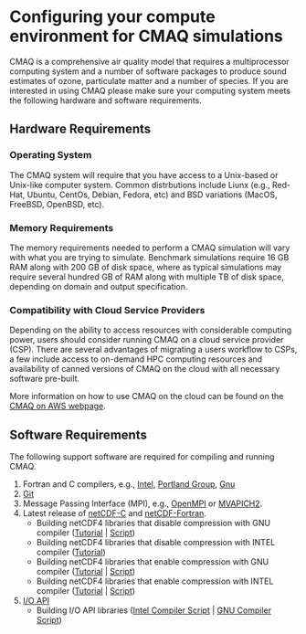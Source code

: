 # Configuring your compute environment for CMAQ simulations

CMAQ is a comprehensive air quality model that requires a multiprocessor computing system and a number of software packages to produce sound estimates of ozone, particulate matter and a number of species. If you are interested in using CMAQ please make sure your computing system meets the following hardware and software requirements. 

## Hardware Requirements

### Operating System

The CMAQ system will require that you have access to a Unix-based or Unix-like computer system. Common distrbutions include Liunx (e.g., Red-Hat, Ubuntu, CentOs, Debian, Fedora, etc) and BSD variations (MacOS, FreeBSD, OpenBSD, etc). 

### Memory Requirements 

The memory requirements needed to perform a CMAQ simulation will vary with what you are trying to simulate. Benchmark simulations require 16 GB RAM along with 200 GB of disk space, where as typical simulations may require several hundred GB of RAM along with multiple TB of disk space, depending on domain and output specification. 

### Compatibility with Cloud Service Providers

Depending on the ability to access resources with considerable computing power, users should consider running CMAQ on a cloud service provider (CSP). There are several advantages of migrating a users workflow to CSPs, a few include access to on-demand HPC computing resources and availability of canned versions of CMAQ on the cloud with all necessary software pre-built. 

More information on how to use CMAQ on the cloud can be found on the [CMAQ on AWS webpage](https://pcluster-cmaq.readthedocs.io/en/latest/).

## Software Requirements

The following support software are required for compiling and running CMAQ.

1. Fortran and C compilers, e.g., [Intel](https://software.intel.com/en-us/fortran-compilers), [Portland Group](http://www.pgroup.com), [Gnu](https://gcc.gnu.org/wiki/GFortran)
2. [Git](https://git-scm.com/book/en/v2/Getting-Started-Installing-Git)
2. Message Passing Interface (MPI), e.g., [OpenMPI](https://www.open-mpi.org) or [MVAPICH2](http://www.mcs.anl.gov/research/projects/mpich2).
3. Latest release of [netCDF-C](https://docs.unidata.ucar.edu/nug/current/getting_and_building_netcdf.html) and [netCDF-Fortran](https://www.unidata.ucar.edu/software/netcdf/docs/building_netcdf_fortran.html).
   - Building netCDF4 libraries that disable compression with GNU compiler ([Tutorial](CMAQ_UG_tutorial_build_library_gcc.md) | [Script](./scripts/cmaq_libraries/gcc_11.4_install_netcdf_classic.csh))
   - Building netCDF4 libraries that disable compression with INTEL compiler ([Tutorial](CMAQ_UG_tutorial_build_library_intel.md))
   - Building netCDF4 libraries that enable compression with GNU compiler ([Tutorial](CMAQ_UG_tutorial_build_library_gcc_support_nc4.md) | [Script](./scripts/cmaq_libraries/gcc_11.4_install_netcdf_for_nc4_compression.csh))
   - Building netCDF4 libraries that enable compression with INTEL compiler ([Tutorial](CMAQ_UG_tutorial_build_library_intel_support_nc4.md) | [Script](./scripts/cmaq_libraries/intel_18.2_install_netcdf_for_nc4_compression.csh))
5. [I/O API](https://github.com/cjcoats/ioapi-3.2)
   - Building I/O API libraries ([Intel Compiler Script](./scripts/cmaq_libraries/intel_18.2_install_netcdf_for_nc4_compression.csh) | [GNU Compiler Script](./scripts/cmaq_libraries/gcc_11.4_install_ioapi_for_nc4_compression.csh))








